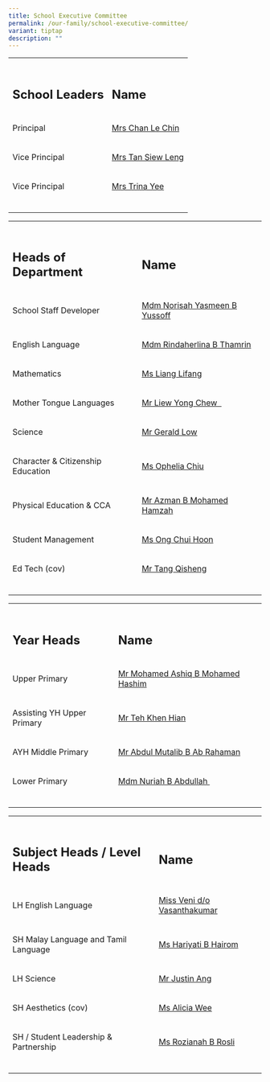 ```yaml
---
title: School Executive Committee
permalink: /our-family/school-executive-committee/
variant: tiptap
description: ""
---
```

<table style="minWidth: 50px">
<colgroup>
<col>
<col>
</colgroup>
<tbody>
<tr>
<td rowspan="1" colspan="1">
<p></p>
</td>
<td rowspan="1" colspan="1">
<p></p>
</td>
</tr>
<tr>
<td rowspan="1" colspan="1">
<h2>School Leaders</h2>
</td>
<td rowspan="1" colspan="1">
<h2>Name</h2>
</td>
</tr>
<tr>
<td rowspan="1" colspan="1">
<p>Principal</p>
</td>
<td rowspan="1" colspan="1">
<p><a href="mailto:Tiong_Le_Chin@schools.gov.sg" rel="noopener noreferrer nofollow" target="_blank">Mrs Chan Le Chin</a>
</p>
</td>
</tr>
<tr>
<td rowspan="1" colspan="1">
<p>Vice Principal</p>
</td>
<td rowspan="1" colspan="1">
<p><a href="mailto:tan_siew_leng@schools.gov.sg" rel="noopener noreferrer nofollow" target="_blank">Mrs Tan Siew Leng</a>
</p>
</td>
</tr>
<tr>
<td rowspan="1" colspan="1">
<p>Vice Principal</p>
</td>
<td rowspan="1" colspan="1">
<p><a href="mailto:trina_pook_sim_nar@schools.gov.sg" rel="noopener noreferrer nofollow" target="_blank">Mrs Trina Yee</a>
</p>
</td>
</tr>
<tr>
<td rowspan="1" colspan="1">
<p></p>
</td>
<td rowspan="1" colspan="1">
<p></p>
</td>
</tr>
</tbody>
</table>
<p></p>
<table style="minWidth: 50px">
<colgroup>
<col>
<col>
</colgroup>
<tbody>
<tr>
<td rowspan="1" colspan="1">
<p></p>
</td>
<td rowspan="1" colspan="1">
<p></p>
</td>
</tr>
<tr>
<td rowspan="1" colspan="1">
<h2>Heads of Department</h2>
</td>
<td rowspan="1" colspan="1">
<h2>Name</h2>
</td>
</tr>
<tr>
<td rowspan="1" colspan="1">
<p>School Staff Developer</p>
</td>
<td rowspan="1" colspan="1">
<p><a href="mailto:norisah_yasmeen_yussoff@schools.gov.sg" rel="noopener noreferrer nofollow" target="_blank">Mdm Norisah Yasmeen B Yussoff</a>
</p>
</td>
</tr>
<tr>
<td rowspan="1" colspan="1">
<p>English Language</p>
</td>
<td rowspan="1" colspan="1">
<p><a href="mailto:rindaherlina_thamrin@schools.gov.sg" rel="noopener noreferrer nofollow" target="_blank">Mdm Rindaherlina B Thamrin</a>
</p>
</td>
</tr>
<tr>
<td rowspan="1" colspan="1">
<p>Mathematics</p>
</td>
<td rowspan="1" colspan="1">
<p><a href="mailto:liang_lifang@schools.gov.sg" rel="noopener noreferrer nofollow" target="_blank">Ms Liang Lifang</a>
</p>
</td>
</tr>
<tr>
<td rowspan="1" colspan="1">
<p>Mother Tongue Languages</p>
</td>
<td rowspan="1" colspan="1">
<p><a href="mailto:liew_yong_chew@schools.gov.sg" rel="noopener noreferrer nofollow" target="_blank">Mr Liew Yong Chew &nbsp;</a>
</p>
</td>
</tr>
<tr>
<td rowspan="1" colspan="1">
<p>Science</p>
</td>
<td rowspan="1" colspan="1">
<p><a href="mailto:Gerald_low_hui_yang@schools.gov.sg" rel="noopener noreferrer nofollow" target="_blank">Mr Gerald Low</a>
</p>
</td>
</tr>
<tr>
<td rowspan="1" colspan="1">
<p>Character &amp; Citizenship Education</p>
</td>
<td rowspan="1" colspan="1">
<p><a href="mailto:chiu_cheuk_yi_ophelia@schools.gov.sg" rel="noopener nofollow" target="_blank">Ms Ophelia Chiu</a>
</p>
</td>
</tr>
<tr>
<td rowspan="1" colspan="1">
<p>Physical Education &amp; CCA</p>
</td>
<td rowspan="1" colspan="1">
<p><a href="mailto:azman_mohamed_hamzah@schools.gov.sg" rel="noopener noreferrer nofollow" target="_blank">Mr Azman B Mohamed Hamzah</a>
</p>
</td>
</tr>
<tr>
<td rowspan="1" colspan="1">
<p>Student Management</p>
</td>
<td rowspan="1" colspan="1">
<p><a href="mailto:ong_chui_hoon@schools.gov.sg" rel="noopener noreferrer nofollow" target="_blank">Ms Ong Chui Hoon</a>
</p>
</td>
</tr>
<tr>
<td rowspan="1" colspan="1">
<p>Ed Tech (cov)</p>
</td>
<td rowspan="1" colspan="1">
<p><a href="mailto:tang_qisheng@schools.gov.sg" rel="noopener noreferrer nofollow" target="_blank">Mr Tang Qisheng</a>
</p>
</td>
</tr>
<tr>
<td rowspan="1" colspan="1">
<p></p>
</td>
<td rowspan="1" colspan="1">
<p></p>
</td>
</tr>
</tbody>
</table>
<table style="minWidth: 50px">
<colgroup>
<col>
<col>
</colgroup>
<tbody>
<tr>
<td rowspan="1" colspan="1">
<p></p>
</td>
<td rowspan="1" colspan="1">
<p></p>
</td>
</tr>
<tr>
<td rowspan="1" colspan="1">
<h2>Year Heads</h2>
</td>
<td rowspan="1" colspan="1">
<h2>Name</h2>
</td>
</tr>
<tr>
<td rowspan="1" colspan="1">
<p>Upper Primary</p>
</td>
<td rowspan="1" colspan="1">
<p><a href="mailto:mohamed_ashiq_mohamed_hashim@schools.gov.sg" rel="noopener noreferrer nofollow" target="_blank">Mr Mohamed Ashiq B Mohamed Hashim</a>
</p>
</td>
</tr>
<tr>
<td rowspan="1" colspan="1">
<p>Assisting YH Upper Primary</p>
</td>
<td rowspan="1" colspan="1">
<p><a href="mailto:teh_kian_hian@schools.gov.sg" rel="noopener noreferrer nofollow" target="_blank">Mr Teh Khen Hian</a>
</p>
</td>
</tr>
<tr>
<td rowspan="1" colspan="1">
<p>AYH Middle Primary</p>
</td>
<td rowspan="1" colspan="1">
<p><a href="mailto:abdul_mutalib_ab_rahaman@schools.gov.sg" rel="noopener noreferrer nofollow" target="_blank">Mr Abdul Mutalib B Ab Rahaman</a>
</p>
</td>
</tr>
<tr>
<td rowspan="1" colspan="1">
<p>Lower Primary</p>
</td>
<td rowspan="1" colspan="1">
<p><a href="mailto:nuriah_abdullah@schools.gov.sg" rel="noopener noreferrer nofollow" target="_blank">Mdm Nuriah B Abdullah&nbsp;</a>
</p>
</td>
</tr>
<tr>
<td rowspan="1" colspan="1">
<p></p>
</td>
<td rowspan="1" colspan="1">
<p></p>
</td>
</tr>
</tbody>
</table>
<table style="minWidth: 50px">
<colgroup>
<col>
<col>
</colgroup>
<tbody>
<tr>
<td rowspan="1" colspan="1">
<p></p>
</td>
<td rowspan="1" colspan="1">
<p></p>
</td>
</tr>
<tr>
<td rowspan="1" colspan="1">
<h2>Subject Heads / Level Heads</h2>
</td>
<td rowspan="1" colspan="1">
<h2>Name</h2>
</td>
</tr>
<tr>
<td rowspan="1" colspan="1">
<p>LH English Language</p>
</td>
<td rowspan="1" colspan="1">
<p><a href="mailto:veni_vasanthakumar@schools.gov.sg" rel="noopener noreferrer nofollow" target="_blank">Miss Veni d/o Vasanthakumar</a>
</p>
</td>
</tr>
<tr>
<td rowspan="1" colspan="1">
<p>SH Malay Language and Tamil Language</p>
</td>
<td rowspan="1" colspan="1">
<p><a href="mailto:hariyati_hairom@schools.gov.sg" rel="noopener noreferrer nofollow" target="_blank">Ms Hariyati B Hairom</a>
</p>
</td>
</tr>
<tr>
<td rowspan="1" colspan="1">
<p>LH Science</p>
</td>
<td rowspan="1" colspan="1">
<p><a href="mailto:ang_wei_wen_justin@schools.gov.sg" rel="noopener noreferrer nofollow" target="_blank">Mr Justin Ang</a>
</p>
</td>
</tr>
<tr>
<td rowspan="1" colspan="1">
<p>SH Aesthetics (cov)</p>
</td>
<td rowspan="1" colspan="1">
<p><a href="mailto:alicia_wee_su_ping@schools.gov.sg" rel="noopener noreferrer nofollow" target="_blank">Ms Alicia Wee</a>
</p>
</td>
</tr>
<tr>
<td rowspan="1" colspan="1">
<p>SH / Student Leadership &amp; Partnership</p>
</td>
<td rowspan="1" colspan="1">
<p><a href="mailto:rozianah_rosli@schools.gov.sg" rel="noopener noreferrer nofollow" target="_blank">Ms Rozianah B Rosli</a>
</p>
</td>
</tr>
<tr>
<td rowspan="1" colspan="1">
<p></p>
</td>
<td rowspan="1" colspan="1">
<p></p>
</td>
</tr>
</tbody>
</table>
<p></p>
